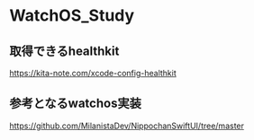 # WatchOS_Study

## 取得できるhealthkit
https://kita-note.com/xcode-config-healthkit

## 参考となるwatchos実装
https://github.com/MilanistaDev/NippochanSwiftUI/tree/master
